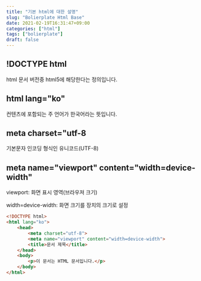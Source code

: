 ```yaml
---
title: "기본 html에 대한 설명"
slug: "Bolierplate Html Base"
date: 2021-02-19T16:31:47+09:00
categories: ["html"]
tags: ["bolierplate"]
draft: false
---
```


## !DOCTYPE html

html 문서 버전중 html5에 해당한다는 정의입니다.

## html lang="ko"

컨텐츠에 포함되는 주 언어가 한국어라는 뜻입니다. 

## meta charset="utf-8

기본문자 인코딩 형식인 유니코드(UTF-8)

## meta name="viewport" content="width=device-width"

viewport: 화면 표시 영역(브라우져 크기) 

width=device-width: 화면 크기를 장치의 크기로 설정



```html
<!DOCTYPE html>
<html lang="ko">
    <head>
        <meta charset="utf-8">
        <meta name="viewport" content="width=device-width">
        <title>문서 제목</title>
    </head>
    <body>
        <p>이 문서는 HTML 문서입니다.</p>
    </body>
</html>
```

